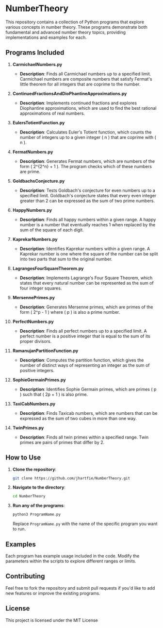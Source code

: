 # **NumberTheory**

This repository contains a collection of Python programs that explore various concepts in number theory. These programs demonstrate both fundamental and advanced number theory topics, providing implementations and examples for each.

## **Programs Included**

1. **CarmichaelNumbers.py**
   - **Description**: Finds all Carmichael numbers up to a specified limit. Carmichael numbers are composite numbers that satisfy Fermat's little theorem for all integers that are coprime to the number.
   
2. **ContinuedFractionsAndDioPhantineApproximations.py**
   - **Description**: Implements continued fractions and explores Diophantine approximations, which are used to find the best rational approximations of real numbers.
   
3. **EulersTotientFunction.py**
   - **Description**: Calculates Euler's Totient function, which counts the number of integers up to a given integer \( n \) that are coprime with \( n \).
   
4. **FermatNumbers.py**
   - **Description**: Generates Fermat numbers, which are numbers of the form \( 2^{2^n} + 1 \). The program checks which of these numbers are prime.
   
5. **GoldbachsConjecture.py**
   - **Description**: Tests Goldbach's conjecture for even numbers up to a specified limit. Goldbach's conjecture states that every even integer greater than 2 can be expressed as the sum of two prime numbers.
   
6. **HappyNumbers.py**
   - **Description**: Finds all happy numbers within a given range. A happy number is a number that eventually reaches 1 when replaced by the sum of the square of each digit.
   
7. **KaprekarNumbers.py**
   - **Description**: Identifies Kaprekar numbers within a given range. A Kaprekar number is one where the square of the number can be split into two parts that sum to the original number.
   
8. **LagrangesFourSquareTheorem.py**
   - **Description**: Implements Lagrange's Four Square Theorem, which states that every natural number can be represented as the sum of four integer squares.
   
9. **MersennePrimes.py**
   - **Description**: Generates Mersenne primes, which are primes of the form \( 2^p - 1 \) where \( p \) is also a prime number.
   
10. **PerfectNumbers.py**
    - **Description**: Finds all perfect numbers up to a specified limit. A perfect number is a positive integer that is equal to the sum of its proper divisors.
    
11. **RamanujanPartitionFunction.py**
    - **Description**: Computes the partition function, which gives the number of distinct ways of representing an integer as the sum of positive integers.
    
12. **SophieGermainPrimes.py**
    - **Description**: Identifies Sophie Germain primes, which are primes \( p \) such that \( 2p + 1 \) is also prime.
    
13. **TaxiCabNumbers.py**
    - **Description**: Finds Taxicab numbers, which are numbers that can be expressed as the sum of two cubes in more than one way.
    
14. **TwinPrimes.py**
    - **Description**: Finds all twin primes within a specified range. Twin primes are pairs of primes that differ by 2.

## **How to Use**

1. **Clone the repository**:
   ```bash
   git clone https://github.com/jhartfie/NumberTheory.git
   ```

2. **Navigate to the directory**:
   ```bash
   cd NumberTheory
   ```

3. **Run any of the programs**:
   ```bash
   python3 ProgramName.py
   ```
   Replace `ProgramName.py` with the name of the specific program you want to run.

## **Examples**

Each program has example usage included in the code. Modify the parameters within the scripts to explore different ranges or limits.

## **Contributing**

Feel free to fork the repository and submit pull requests if you'd like to add new features or improve the existing programs.

## **License**

This project is licensed under the MIT License
